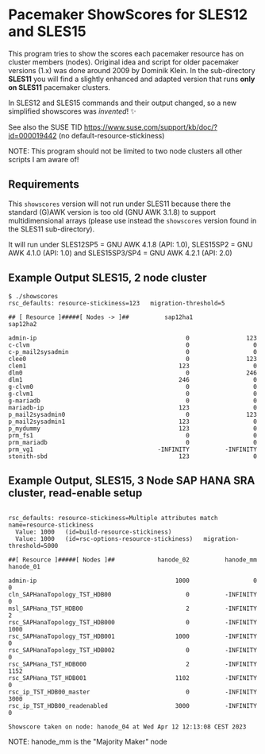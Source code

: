 # Pacemaker ShowScores for SLES12 and SLES15

This program tries to show the scores each pacemaker resource has on cluster members (nodes).
Original idea and script for older pacemaker versions (1.x) was done around 2009 by Dominik Klein.
In the sub-directory **SLES11** you will find a slightly enhanced and adapted version that runs **only on SLES11** pacemaker clusters.

In SLES12 and SLES15 commands and their output changed, so a new simplified showscores was _invented_!  :sparkles:

See also the SUSE TID <https://www.suse.com/support/kb/doc/?id=000019442>  (no default-resource-stickiness)

NOTE: This program should not be limited to two node clusters all other scripts I am aware of!

## Requirements

This `showscores` version will not run under SLES11 because there the standard (G)AWK version is too old (GNU AWK 3.1.8) to support multidimensional arrays (please use instead the `showscores` version found in the SLES11 sub-directory).

It will run under SLES12SP5 = GNU AWK 4.1.8 (API: 1.0), SLES15SP2 = GNU AWK 4.1.0 (API: 1.0) and SLES15SP3/SP4 = GNU AWK 4.2.1 (API: 2.0)

## Example Output SLES15, 2 node cluster

``` shell
$ ./showscores
rsc_defaults: resource-stickiness=123   migration-threshold=5

## [ Resource ]#####[ Nodes -> ]##          sap12ha1           sap12ha2

admin-ip                                          0                123
c-clvm                                            0                  0
c-p_mail2sysadmin                                 0                  0
clee0                                             0                123
clem1                                           123                  0
dlm0                                              0                246
dlm1                                            246                  0
g-clvm0                                           0                  0
g-clvm1                                           0                  0
g-mariadb                                         0                  0
mariadb-ip                                      123                  0
p_mail2sysadmin0                                  0                123
p_mail2sysadmin1                                123                  0
p_mydummy                                       123                  0
prm_fs1                                           0                  0
prm_mariadb                                       0                  0
prm_vg1                                   -INFINITY          -INFINITY
stonith-sbd                                     123                  0
```

## Example Output, SLES15, 3 Node SAP HANA SRA cluster, read-enable setup

``` shell

rsc_defaults: resource-stickiness=Multiple attributes match name=resource-stickiness
  Value: 1000   (id=build-resource-stickiness)
  Value: 1000   (id=rsc-options-resource-stickiness)   migration-threshold=5000

##[ Resource ]#####[ Nodes ]##            hanode_02          hanode_mm          hanode_01

admin-ip                                       1000                  0                  0
cln_SAPHanaTopology_TST_HDB00                     0          -INFINITY                  0
msl_SAPHana_TST_HDB00                             2          -INFINITY                  2
rsc_SAPHanaTopology_TST_HDB000                    0          -INFINITY               1000
rsc_SAPHanaTopology_TST_HDB001                 1000          -INFINITY                  0
rsc_SAPHanaTopology_TST_HDB002                    0          -INFINITY                  0
rsc_SAPHana_TST_HDB000                            2          -INFINITY               1152
rsc_SAPHana_TST_HDB001                         1102          -INFINITY                  0
rsc_ip_TST_HDB00_master                           0          -INFINITY               3000
rsc_ip_TST_HDB00_readenabled                   3000          -INFINITY                  0

Showscore taken on node: hanode_04 at Wed Apr 12 12:13:08 CEST 2023
```

NOTE: hanode_mm is the "Majority Maker" node


<!--
vim:set fileencoding=utf8 fileformat=unix filetype=gfm tabstop=2 expandtab:
$Id: Readme.md,v 1.5 2023/04/05 11:56:03 ralph Exp $
-->
